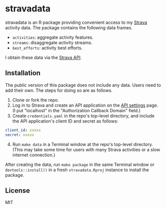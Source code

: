 # stravadata

stravadata is an R package providing convenient access to my [Strava](https://www.strava.com/) activity data.
The package contains the following data frames.

* `activities`: aggregate activity features.
* `streams`: disaggregate activity streams.
* `best_efforts`: activity best efforts.

I obtain these data via the [Strava API](https://developers.strava.com).

## Installation

The public version of this package does not include any data.
Users need to add their own.
The steps for doing so are as follows.

1. Clone or fork the repo.
2. Log in to Strava and create an API application on the [API settings](https://www.strava.com/settings/api) page.
  (I put "localhost" in the "Authorization Callback Domain" field.)
3. Create `credentials.yaml` in the repo's top-level directory, and include the API application's client ID and secret as follows:
  ```yaml
  client_id: xxxxx
  secret: xxxxx
  ```
4. Run `make data` in a Terminal window at the repo's top-level directory.
  (This may take some time for users with many Strava activities or a slow internet connection.)

After creating the data, run `make package` in the same Terminal window or `devtools::install()` in a fresh `stravadata.Rproj` instance to install the package.

## License

MIT
